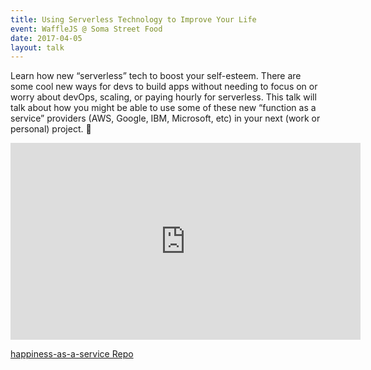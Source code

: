 ```yaml
---
title: Using Serverless Technology to Improve Your Life
event: WaffleJS @ Soma Street Food
date: 2017-04-05
layout: talk
---
```


Learn how new “serverless” tech to boost your self-esteem. There are some cool new ways for devs to build apps without needing to focus on or worry about devOps, scaling, or paying hourly for serverless. This talk will talk about how you might be able to use some of these new “function as a service” providers (AWS, Google, IBM, Microsoft, etc) in your next (work or personal) project. 🎉

<iframe width="560" height="315" src="https://www.youtube.com/embed/mZhUjgX0RmQ" frameborder="0" allowfullscreen></iframe>

[happiness-as-a-service Repo](https://github.com/DavidWells/happiness-as-a-service)
